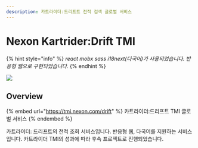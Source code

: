 ```yaml
---
description: 카트라이더:드리프트 전적 검색 글로벌 서비스
---
```


# Nexon Kartrider:Drift TMI



{% hint style="info" %}
_react mobx sass  i18next(다국어)가 사용되었습니다. 반응형 웹으로 구현되었습니다._&#x20;
{% endhint %}

![](../../../.gitbook/assets/drift.gif)

## Overview <a href="#overview" id="overview"></a>

{% embed url="https://tmi.nexon.com/drift" %}
카트라이더:드리프트 TMI 글로벌 서비스
{% endembed %}

카트라이더: 드리프트의 전적 조회 서비스입니다. 반응형  웹, 다국어를 지원하는 서비스입니다. 카트라이더 TMI의 성과에 따라 후속 프로젝트로 진행되었습니다.
